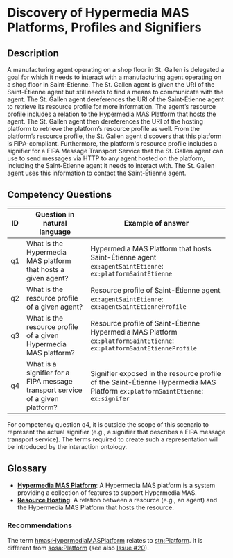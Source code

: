 # Discovery of Hypermedia MAS Platforms, Profiles and Signifiers

## Description

A manufacturing agent operating on a shop floor in St. Gallen is delegated a goal for which it needs to interact with a manufacturing agent operating on a shop floor in Saint-Étienne. The St. Gallen agent is given the URI of the Saint-Étienne agent but still needs to find a means to communicate with the agent. The St. Gallen agent dereferences the URI of the Saint-Étienne agent to retrieve its resource profile for more information. The agent’s resource profile includes a relation to the Hypermedia MAS Platform that hosts the agent. The St. Gallen agent then dereferences the URI of the hosting platform to retrieve the platform’s resource profile as well. From the platform’s resource profile, the St. Gallen agent discovers that this platform is FIPA-compliant. Furthermore, the platform's resource profile includes a signifier for a FIPA Message Transport Service that the St. Gallen agent can use to send messages via HTTP to any agent hosted on the platform, including the Saint-Étienne agent it needs to interact with. The St. Gallen agent uses this information to contact the Saint-Étienne agent.

## Competency Questions

| ID | Question in natural language | Example of answer |
|---|---|---|
| q1 | What is the Hypermedia MAS platform that hosts a given agent? | Hypermedia MAS Platform that hosts Saint-Étienne agent `ex:agentSaintEtienne`: `ex:platformSaintEtienne` |
| q2 | What is the resource profile of a given agent? | Resource profile of Saint-Étienne agent `ex:agentSaintEtienne`: `ex:agentSaintEtienneProfile` |
| q3 | What is the resource profile of a given Hypermedia MAS platform? | Resource profile of Saint-Étienne Hypermedia MAS Platform `ex:platformSaintEtienne`: `ex:platformSaintEtienneProfile` |
| q4 | What is a signifier for a FIPA message transport service of a given platform? | Signifier exposed in the resource profile of the Saint-Étienne Hypermedia MAS Platform `ex:platformSaintEtienne`: `ex:signifer` |

For competency question q4, it is outside the scope of this scenario to represent the actual signifier (e.g., a signifier that describes a FIPA message transport service). The terms required to create such a representation will be introduced by the interaction ontology.

## Glossary

* [**Hypermedia MAS Platform**](https://purl.org/hmas/HypermediaMASPlatform): A Hypermedia MAS platform is a system providing a collection of features to support Hypermedia MAS.
* [**Resource Hosting**](https://purl.org/hmas/isHostedOn): A relation between a resource (e.g., an agent) and the Hypermedia MAS Platform that hosts the resource.

### Recommendations

The term [hmas:HypermediaMASPlatform](https://purl.org/hmas/HypermediaMASPlatform) relates to [stn:Platform](https://w3id.org/stn/core#Platform). It is different from [sosa:Platform](https://www.w3.org/TR/vocab-ssn/#SOSAPlatform) (see also [Issue #20](https://github.com/HyperAgents/ns.hyperagents.org/issues/20)).
